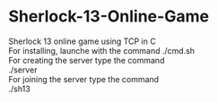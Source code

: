 # Sherlock-13-Online-Game
Sherlock 13 online game using TCP in C    
For installing, launche with the command ./cmd.sh     
For creating the server type the command  
./server <server port>  
For joining the server type the command   
./sh13 <server ip address> <server port> <Client ip address> <Client port> <player name>  
